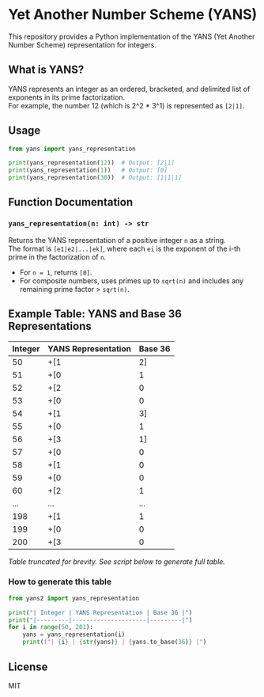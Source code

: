 # Yet Another Number Scheme (YANS)

This repository provides a Python implementation of the YANS (Yet Another Number Scheme) representation for integers.

## What is YANS?

YANS represents an integer as an ordered, bracketed, and delimited list of exponents in its prime factorization.  
For example, the number 12 (which is 2^2 * 3^1) is represented as `[2|1]`.

## Usage

```python
from yans import yans_representation

print(yans_representation(12))  # Output: [2|1]
print(yans_representation(1))   # Output: [0]
print(yans_representation(30))  # Output: [1|1|1]
```

## Function Documentation

### `yans_representation(n: int) -> str`

Returns the YANS representation of a positive integer `n` as a string.  
The format is `[e1|e2|...|ek]`, where each `ei` is the exponent of the i-th prime in the factorization of `n`.

- For `n = 1`, returns `[0]`.
- For composite numbers, uses primes up to `sqrt(n)` and includes any remaining prime factor > `sqrt(n)`.

## Example Table: YANS and Base 36 Representations

| Integer | YANS Representation | Base 36 |
|---------|---------------------|---------|
| 50      | +[1|2]              | 1e      |
| 51      | +[0|1|1|1]          | 1f      |
| 52      | +[2|0|1]            | 1g      |
| 53      | +[0|0|0|0|1]        | 1h      |
| 54      | +[1|3]              | 1i      |
| 55      | +[0|1|0|1]          | 1j      |
| 56      | +[3|1]              | 1k      |
| 57      | +[0|0|1|1]          | 1l      |
| 58      | +[1|0|0|1]          | 1m      |
| 59      | +[0|0|0|0|0|1]      | 1n      |
| 60      | +[2|1|1]            | 1o      |
| ...     | ...                 | ...     |
| 198     | +[1|1|1|2]          | 5o      |
| 199     | +[0|0|0|0|0|0|1]    | 5p      |
| 200     | +[3|0|0|1]          | 5q      |

*Table truncated for brevity. See script below to generate full table.*

### How to generate this table

```python
from yans2 import yans_representation

print("| Integer | YANS Representation | Base 36 |")
print("|---------|---------------------|---------|")
for i in range(50, 201):
    yans = yans_representation(i)
    print(f"| {i} | {str(yans)} | {yans.to_base(36)} |")
```

## License

MIT

